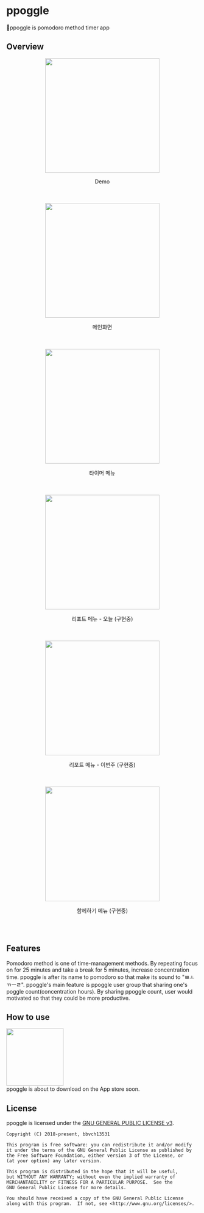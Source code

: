 # ppoggle

🍅ppoggle is pomodoro method timer app

## Overview

<div align="middle">
    <img src="https://github.com/bbvch13531/ppoggle/blob/master/images/ppoggle_demo1_crop.gif" width="300px">
    <p>Demo</p>
</div>
</br></br>

<div align="middle">
    <img src="https://github.com/bbvch13531/ppoggle/blob/master/images/main_scene.png" width="300px">
    <p>메인화면</p>
</div>
</br></br>

<div align="middle">
    <img src="https://github.com/bbvch13531/ppoggle/blob/master/images/timer.png" width="300px">
    <p>타이머 메뉴</p>
</div>
</br></br>

<div align="middle">
    <img src="https://github.com/bbvch13531/ppoggle/blob/master/images/report_today.png" width="300px">
    <p>리포트 메뉴 - 오늘 (구현중)</p> 
</div>
</br></br>

<div align="middle">
    <img src="https://github.com/bbvch13531/ppoggle/blob/master/images/report_thisweek.png" width="300px">
    <p>리포트 메뉴 - 이번주 (구현중)</p>  
</div>
</br></br>

<div align="middle">
    <img src="https://github.com/bbvch13531/ppoggle/blob/master/images/user_group.png" width="300px">
    <p>함께하기 메뉴 (구현중)</p>
</div>
</br></br>

## Features
Pomodoro method is one of time-management methods. By repeating focus on for 25 minutes and take a break for 5 minutes, increase concentration time. ppoggle is after its name to pomodoro so that make its sound to "ㅃㅗㄲㅡㄹ".
ppoggle's main feature is ppoggle user group that sharing one's poggle count(concentration hours). By sharing ppoggle count, user would motivated so that they could be more productive.

## How to use

<img src="https://github.com/bbvch13531/ppoggle/blob/master/images/app_store.png" width="150px">
</br>
ppoggle is about to download on the App store soon.

## License
ppoggle is licensed under the [GNU GENERAL PUBLIC LICENSE v3](https://github.com/bbvch13531/ppoggle/blob/master/LICENSE).
```
Copyright (C) 2018-present, bbvch13531

This program is free software: you can redistribute it and/or modify
it under the terms of the GNU General Public License as published by
the Free Software Foundation, either version 3 of the License, or
(at your option) any later version.

This program is distributed in the hope that it will be useful,
but WITHOUT ANY WARRANTY; without even the implied warranty of
MERCHANTABILITY or FITNESS FOR A PARTICULAR PURPOSE.  See the
GNU General Public License for more details.

You should have received a copy of the GNU General Public License
along with this program.  If not, see <http://www.gnu.org/licenses/>.
```
